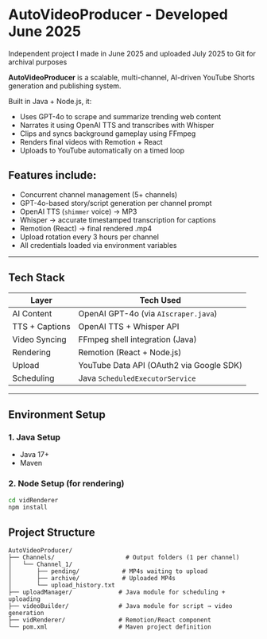 # AutoVideoProducer - Developed June 2025

Independent project I made in June 2025 and uploaded July 2025 to Git for archival purposes 

**AutoVideoProducer** is a scalable, multi-channel, AI-driven YouTube Shorts generation and publishing system.

Built in Java + Node.js, it:
- Uses GPT-4o to scrape and summarize trending web content
- Narrates it using OpenAI TTS and transcribes with Whisper
- Clips and syncs background gameplay using FFmpeg
- Renders final videos with Remotion + React
- Uploads to YouTube automatically on a timed loop

## Features include:

- Concurrent channel management (5+ channels)
-  GPT-4o-based story/script generation per channel prompt
-  OpenAI TTS (`shimmer` voice) → MP3
-  Whisper → accurate timestamped transcription for captions
- Remotion (React) → final rendered .mp4
- Upload rotation every 3 hours per channel
- All credentials loaded via environment variables

---

## Tech Stack

| Layer         | Tech Used |
|---------------|-----------|
| AI Content    | OpenAI GPT-4o (via `AIscraper.java`)  
| TTS + Captions| OpenAI TTS + Whisper API  
| Video Syncing | FFmpeg shell integration (Java)  
| Rendering     | Remotion (React + Node.js)  
| Upload        | YouTube Data API (OAuth2 via Google SDK)  
| Scheduling    | Java `ScheduledExecutorService`  

---



## Environment Setup

### 1. Java Setup
- Java 17+
- Maven

### 2. Node Setup (for rendering)
```bash
cd vidRenderer
npm install
```

## Project Structure

```plaintext
AutoVideoProducer/
├── Channels/                    # Output folders (1 per channel)
│   └── Channel_1/
│       ├── pending/            # MP4s waiting to upload
│       ├── archive/            # Uploaded MP4s
│       └── upload_history.txt
├── uploadManager/             # Java module for scheduling + uploading
├── videoBuilder/              # Java module for script → video generation
├── vidRenderer/               # Remotion/React component
└── pom.xml                    # Maven project definition
